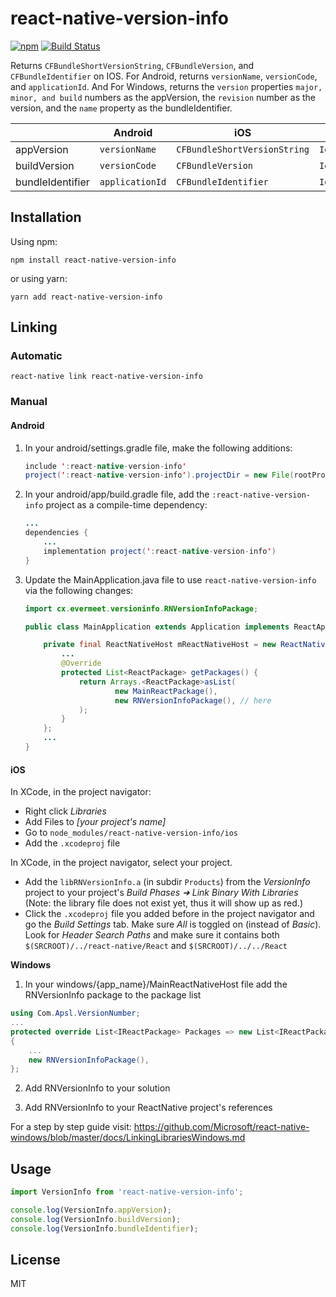# react-native-version-info

[![npm](https://img.shields.io/npm/v/react-native-version-info.svg?style=flat&colorB=CB3837)](https://www.npmjs.com/package/react-native-version-info)
[![Build Status](https://travis-ci.org/tessus/react-native-version-info.svg?branch=master)](https://travis-ci.org/tessus/react-native-version-info)

<!--
![Downloads per month](https://img.shields.io/npm/dm/react-native-version-info.svg?colorB=blue)
![Downloads total](https://img.shields.io/npm/dt/react-native-version-info.svg?colorB=blue)
-->

Returns `CFBundleShortVersionString`, `CFBundleVersion`, and `CFBundleIdentifier` on IOS. For Android, returns `versionName`, `versionCode`, and `applicationId`. And For Windows, returns the `version` properties `major, minor, and build` numbers as the appVersion, the `revision` number as the version, and the `name` property as the bundleIdentifier.

|                  | Android         | iOS                          | Windows			   |Example             |
| ---------------- | --------------- | ---------------------------- | -------------------- | ------------------ |
| appVersion       | `versionName`   | `CFBundleShortVersionString` | `Identity[version]`  | `1.0.2`            |
| buildVersion     | `versionCode`   | `CFBundleVersion`            | `Identity[version]`  | `42`               |
| bundleIdentifier | `applicationId` | `CFBundleIdentifier`         | `Identity[name]`	   | `com.foo.bar.MyApp`|

## Installation

Using npm:

```shell
npm install react-native-version-info
```

or using yarn:

```shell
yarn add react-native-version-info
```

## Linking

### Automatic

```shell
react-native link react-native-version-info
```

### Manual

#### Android

1. In your android/settings.gradle file, make the following additions:

	```java
	include ':react-native-version-info'
	project(':react-native-version-info').projectDir = new File(rootProject.projectDir, '../node_modules/react-native-version-info/android')
	```

2. In your android/app/build.gradle file, add the `:react-native-version-info` project as a compile-time dependency:

	```java
	...
	dependencies {
	    ...
	    implementation project(':react-native-version-info')
	}
	```

3. Update the MainApplication.java file to use `react-native-version-info` via the following changes:

	```java
	import cx.evermeet.versioninfo.RNVersionInfoPackage;

	public class MainApplication extends Application implements ReactApplication {

	    private final ReactNativeHost mReactNativeHost = new ReactNativeHost(this) {
	        ...
	        @Override
	        protected List<ReactPackage> getPackages() {
	            return Arrays.<ReactPackage>asList(
	                    new MainReactPackage(),
	                    new RNVersionInfoPackage(), // here
	            );
	        }
	    };
	    ...
	}
	```

#### iOS

In XCode, in the project navigator:

- Right click _Libraries_
- Add Files to _[your project's name]_
- Go to `node_modules/react-native-version-info/ios`
- Add the `.xcodeproj` file

In XCode, in the project navigator, select your project.

- Add the `libRNVersionInfo.a` (in subdir `Products`) from the _VersionInfo_ project to your project's _Build Phases ➜ Link Binary With Libraries_ (Note: the library file does not exist yet, thus it will show up as red.)
- Click the `.xcodeproj` file you added before in the project navigator and go the _Build Settings_ tab. Make sure _All_ is toggled on (instead of _Basic_). Look for _Header Search Paths_ and make sure it contains both `$(SRCROOT)/../react-native/React` and `$(SRCROOT)/../../React`

**Windows**

1. In your windows/{app_name}/MainReactNativeHost file add the RNVersionInfo package to the package list

```c#
using Com.Apsl.VersionNumber;
...
protected override List<IReactPackage> Packages => new List<IReactPackage>
{
	...
    new RNVersionInfoPackage(),   
};
```

2. Add RNVersionInfo to your solution

3. Add RNVersionInfo to your ReactNative project's references

For a step by step guide visit:
https://github.com/Microsoft/react-native-windows/blob/master/docs/LinkingLibrariesWindows.md

## Usage

```javascript
import VersionInfo from 'react-native-version-info';

console.log(VersionInfo.appVersion);
console.log(VersionInfo.buildVersion);
console.log(VersionInfo.bundleIdentifier);
```

## License

MIT
